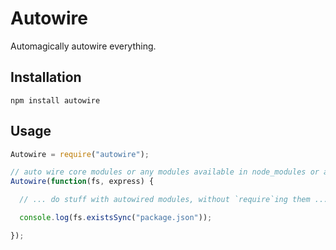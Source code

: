 Autowire
========

Automagically autowire everything.

Installation
------------

    npm install autowire

Usage
-----

```javascript
Autowire = require("autowire");

// auto wire core modules or any modules available in node_modules or at paths ./*, ./lib/*
Autowire(function(fs, express) {

  // ... do stuff with autowired modules, without `require`ing them ...

  console.log(fs.existsSync("package.json"));

});



```
